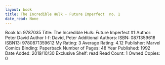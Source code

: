 ```yaml
---
layout: book
title: The Incredible Hulk - Future Imperfect  no. 1
date_read: None
---
```


Book Id: 9787035
Title: The Incredible Hulk: Future Imperfect #1
Author: Peter David
Author l-f: David, Peter
Additional Authors: 
ISBN: 0871359618
ISBN13: 9780871359612
My Rating: 3
Average Rating: 4.12
Publisher: Marvel Comics
Binding: Paperback
Number of Pages: 48
Year Published: 1992
Date Added: 2019/10/30
Exclusive Shelf: read
Read Count: 1
Owned Copies: 0

